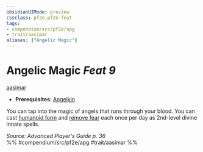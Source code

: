 ```yaml
---
obsidianUIMode: preview
cssclass: pf2e,pf2e-feat
tags:
- compendium/src/pf2e/apg
- trait/aasimar
aliases: ["Angelic Magic"]
---
```

# Angelic Magic  *Feat 9*  
[aasimar](../../Rules/traits/aasimar-apg.md)  

- **Prerequisites**: [Angelkin](angelkin-apg.md)

You can tap into the magic of angels that runs through your blood. You can cast [humanoid form](../spells/humanoid-form.md) and [remove fear](../spells/remove-fear.md) each once per day as 2nd-level divine innate spells.

*Source: Advanced Player's Guide p. 36*  
%% #compendium/src/pf2e/apg #trait/aasimar %%